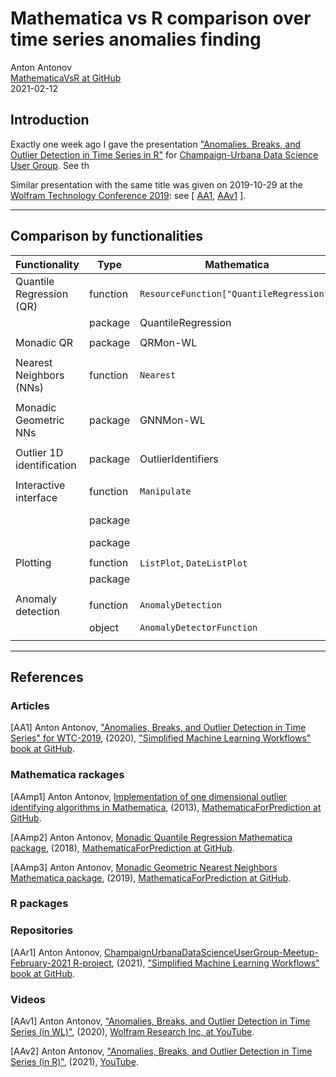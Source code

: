 # Mathematica vs R comparison over time series anomalies finding

Anton Antonov   
[MathematicaVsR at GitHub](https://github.com/antononcube/MathematicaVsR)   
2021-02-12   

## Introduction

Exactly one week ago I gave the presentation
["Anomalies, Breaks, and Outlier Detection in Time Series in R"](https://www.meetup.com/CU-DSUG/events/jgrrbpyccdbhb/)
for 
[Champaign-Urbana Data Science User Group](https://www.meetup.com/CU-DSUG). See th

Similar presentation with the same title was given on 2019-10-29 at the
[Wolfram Technology Conference 2019](http://www.wolfram.com/events/technology-conference/2019/):
see 
[
[AA1](https://github.com/antononcube/SimplifiedMachineLearningWorkflows-book/blob/master/Presentations/WTC-2019/Anomalies-breaks-and-outliers-detection-in-time-series.md), 
[AAv1](https://www.youtube.com/channel/UCJekgf6k62CQHdENWf2NgAQ)
].

-----

## Comparison by functionalities

| Functionality               | Type     | Mathematica                               | R                            |
| --------------------------- | -------- | ----------------------------------------- | ---------------------------- |
| Quantile Regression (QR)    | function | `ResourceFunction["QuantileRegression"]`  |                              |
|                             | package  |  QuantileRegression                       | quantreg                     |
|                             |          |                                           |                              |
| Monadic QR                  | package  |  QRMon-WL                                 | QRMon-R                      |
|                             |          |                                           |                              |
| Nearest Neighbors (NNs)     | function | `Nearest`                                 |                              |
|                             |          |                                           |                              |
| Monadic Geometric NNs       | package  |  GNNMon-WL                                | GNNMon-R                     |
|                             |          |                                           |                              |
| Outlier 1D identification   | package  |  OutlierIdentifiers                       | OutlierIdentifiers           |
|                             |          |                                           |                              |
| Interactive interface       | function | `Manipulate`                              |                              |
|                             | package  |                                           | shiny, flexdashboard         |
|                             | package  |                                           |                              |
|                             |          |                                           |                              |
| Plotting                    | function | `ListPlot`, `DateListPlot`                |                              |
|                             | package  |                                           | ggplot2                      |
|                             |          |                                           |                              |
| Anomaly detection           | function | `AnomalyDetection`                        |                              |
|                             | object   | `AnomalyDetectorFunction`                 |                              |
|                             |          |                                           |                              |

-----


## References

### Articles

[AA1] Anton Antonov,
["Anomalies, Breaks, and Outlier Detection in Time Series" for WTC-2019](https://github.com/antononcube/SimplifiedMachineLearningWorkflows-book/blob/master/Presentations/WTC-2019/Anomalies-breaks-and-outliers-detection-in-time-series.md),
(2020),
["Simplified Machine Learning Workflows" book at GitHub](https://github.com/antononcube/SimplifiedMachineLearningWorkflows-book/).


### Mathematica rackages

[AAmp1] Anton Antonov, 
[Implementation of one dimensional outlier identifying algorithms in Mathematica](https://github.com/antononcube/MathematicaForPrediction/blob/master/OutlierIdentifiers.m), 
(2013),
[MathematicaForPrediction at GitHub](https://github.com/antononcube/MathematicaForPrediction).

[AAmp2] Anton Antonov, 
[Monadic Quantile Regression Mathematica package](https://github.com/antononcube/MathematicaForPrediction/blob/master/MonadicProgramming/MonadicQuantileRegression.m),
(2018),
[MathematicaForPrediction at GitHub](https://github.com/antononcube/MathematicaForPrediction).
 
[AAmp3] Anton Antonov, 
[Monadic Geometric Nearest Neighbors Mathematica package](https://github.com/antononcube/MathematicaForPrediction/blob/master/MonadicProgramming/MonadicGeometricNearestNeighbors.m),
(2019),
[MathematicaForPrediction at GitHub](https://github.com/antononcube/MathematicaForPrediction).


### R packages




### Repositories  

[AAr1] Anton Antonov,
[ChampaignUrbanaDataScienceUserGroup-Meetup-February-2021 R-project](https://github.com/antononcube/SimplifiedMachineLearningWorkflows-book/tree/master/R/ChampaignUrbanaDataScienceUserGroup-Meetup-February-2021),
(2021),
["Simplified Machine Learning Workflows" book at GitHub](https://github.com/antononcube/SimplifiedMachineLearningWorkflows-book/).


### Videos

[AAv1] Anton Antonov,
["Anomalies, Breaks, and Outlier Detection in Time Series (in WL)"](https://www.youtube.com/watch?v=h_fLb6YU87c),
(2020),
[Wolfram Research Inc, at YouTube](https://www.youtube.com/channel/UCJekgf6k62CQHdENWf2NgAQ).

[AAv2] Anton Antonov,
["Anomalies, Breaks, and Outlier Detection in Time Series (in R)"](https://www.youtube.com/watch?v=h_fLb6YU87c),
(2021),
[YouTube](https://www.youtube.com/watch?v=KL0sCSrWEkM).